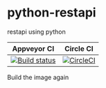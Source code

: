 # python-restapi
restapi using python

|Appveyor CI| Circle CI|
|---|---|
|[![Build status](https://ci.appveyor.com/api/projects/status/qit6yent1f4na418/branch/main?svg=true)](https://ci.appveyor.com/project/hemanth22/python-restapi/branch/feature/logger)|[![CircleCI](https://dl.circleci.com/status-badge/img/gh/hemanth22/python-restapi/tree/feature%2Flogger.svg?style=svg)](https://dl.circleci.com/status-badge/redirect/gh/hemanth22/python-restapi/tree/feature%2Flogger)|


Build the image again
